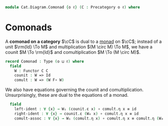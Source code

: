 <!--
```agda
open import Cat.Functor.Adjoint
open import Cat.Functor.Base
open import Cat.Prelude

import Cat.Reasoning
```
-->

```agda
module Cat.Diagram.Comonad {o ℓ} (C : Precategory o ℓ) where
```

<!--
```agda
open Cat.Reasoning C

open Functor
open _=>_
```
-->

# Comonads

A **comonad on a category** $\cC$ is dual to a [monad] on $\cC$; instead
of a unit $\rm{Id} \To M$ and multiplication $(M \circ M) \To M$, we have
a counit $M \To \rm{Id}$ and comultiplication $M \To (M \circ M)$.

[monad]: Cat.Diagram.Monad.html

```agda
record Comonad : Type (o ⊔ ℓ) where
  field
    W : Functor C C
    counit : W => Id
    comult : W => (W F∘ W)
```

<!--
```agda
  module counit = _=>_ counit renaming (η to ε)
  module comult = _=>_ comult

  W₀ = F₀ W
  W₁ = F₁ W
  W-id = F-id W
  W-∘ = F-∘ W
```
-->

We also have equations governing the counit and comultiplication.
Unsurprisingly, these are dual to the equations of a monad.

```agda
  field
    left-ident : ∀ {x} → W₁ (counit.ε x) ∘ comult.η x ≡ id
    right-ident : ∀ {x} → counit.ε (W₀ x) ∘ comult.η x ≡ id
    comult-assoc : ∀ {x} → W₁ (comult.η x) ∘ comult.η x ≡ comult.η (W₀ x) ∘ comult.η x
```
